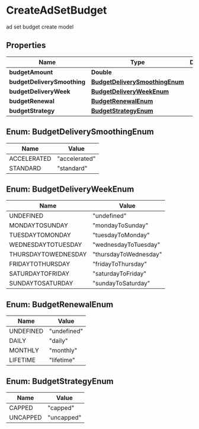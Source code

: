 

# CreateAdSetBudget

ad set budget create model

## Properties

| Name | Type | Description | Notes |
|------------ | ------------- | ------------- | -------------|
|**budgetAmount** | **Double** |  |  [optional] |
|**budgetDeliverySmoothing** | [**BudgetDeliverySmoothingEnum**](#BudgetDeliverySmoothingEnum) |  |  [optional] |
|**budgetDeliveryWeek** | [**BudgetDeliveryWeekEnum**](#BudgetDeliveryWeekEnum) |  |  [optional] |
|**budgetRenewal** | [**BudgetRenewalEnum**](#BudgetRenewalEnum) |  |  [optional] |
|**budgetStrategy** | [**BudgetStrategyEnum**](#BudgetStrategyEnum) |  |  |



## Enum: BudgetDeliverySmoothingEnum

| Name | Value |
|---- | -----|
| ACCELERATED | &quot;accelerated&quot; |
| STANDARD | &quot;standard&quot; |



## Enum: BudgetDeliveryWeekEnum

| Name | Value |
|---- | -----|
| UNDEFINED | &quot;undefined&quot; |
| MONDAYTOSUNDAY | &quot;mondayToSunday&quot; |
| TUESDAYTOMONDAY | &quot;tuesdayToMonday&quot; |
| WEDNESDAYTOTUESDAY | &quot;wednesdayToTuesday&quot; |
| THURSDAYTOWEDNESDAY | &quot;thursdayToWednesday&quot; |
| FRIDAYTOTHURSDAY | &quot;fridayToThursday&quot; |
| SATURDAYTOFRIDAY | &quot;saturdayToFriday&quot; |
| SUNDAYTOSATURDAY | &quot;sundayToSaturday&quot; |



## Enum: BudgetRenewalEnum

| Name | Value |
|---- | -----|
| UNDEFINED | &quot;undefined&quot; |
| DAILY | &quot;daily&quot; |
| MONTHLY | &quot;monthly&quot; |
| LIFETIME | &quot;lifetime&quot; |



## Enum: BudgetStrategyEnum

| Name | Value |
|---- | -----|
| CAPPED | &quot;capped&quot; |
| UNCAPPED | &quot;uncapped&quot; |



